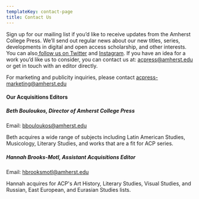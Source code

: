 ```yaml
---
templateKey: contact-page
title: Contact Us
---
```

Sign up for our mailing list if you’d like to receive updates from the Amherst College Press. We’ll send out regular news about our new titles, series, developments in digital and open access scholarship, and other interests. You can also[ follow us on Twitter](https://twitter.com/AmCollPress) and [Instagram](https://www.instagram.com/amherstcollegepress/). If you have an idea for a work you’d like us to consider, you can contact us at: acpress@amherst.edu or get in touch with an editor directly. 

For marketing and publicity inquiries, please contact acpress-marketing@amherst.edu

#### Our Acquisitions Editors

##### Beth Bouloukos, Director of Amherst College Press

Email: bbouloukos@amherst.edu

Beth acquires a wide range of subjects including Latin American Studies, Musicology, Literary Studies, and works that are a fit for ACP series. 

##### Hannah Brooks-Motl, Assistant Acquisitions Editor

Email: hbrooksmotl@amherst.edu

Hannah acquires for ACP's Art History, Literary Studies, Visual Studies, and Russian, East European, and Eurasian Studies lists.

<div class="ctct-inline-form" data-form-id="e216dee7-7292-46ad-8706-34aa5ef2aacf"></div>